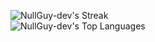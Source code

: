 ![NullGuy-dev's Streak](https://github-readme-streak-stats.herokuapp.com/?user=NullGuy-dev&theme=tokyonight&hide_border=false)
<br>
![NullGuy-dev's Top Languages](https://github-readme-stats.vercel.app/api/top-langs/?username=NullGuy-dev&theme=tokyonight&show_icons=true&hide_border=false&layout=compact)
